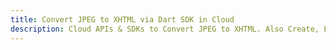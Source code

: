 ---title: Convert JPEG to XHTML via Dart SDK in Clouddescription: Cloud APIs & SDKs to Convert JPEG to XHTML. Also Create, Edit & Render Microsoft Word & OpenOffice documents in the Cloud.---